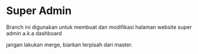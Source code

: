 # Super Admin

Branch ini digunakan untuk membuat dan modifikasi halaman website super admin a.k.a dashboard

jangan lakukan merge, biarkan terpisah dari master.
